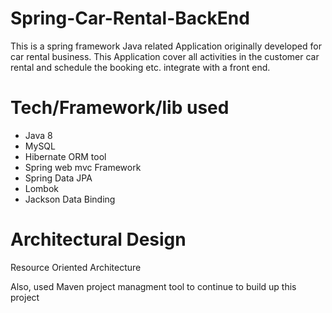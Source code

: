 # Spring-Car-Rental-BackEnd
This is a spring framework Java related Application originally developed 
for car rental business. This Application cover all activities in the customer 
car rental and schedule the booking etc. integrate with a front end.

# Tech/Framework/lib used
  * Java 8
  * MySQL
  * Hibernate ORM tool
  * Spring web mvc Framework
  * Spring Data JPA
  * Lombok
  * Jackson Data Binding
  
# Architectural Design
Resource Oriented Architecture

Also, used Maven project managment tool to continue to build up this project


  
  
